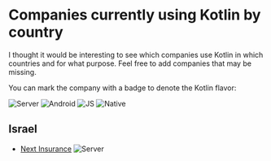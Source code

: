 # Companies currently using Kotlin by country

I thought it would be interesting to see which companies use Kotlin in which countries and for what purpose. Feel free to add companies that may be missing.

You can mark the company with a badge to denote the Kotlin flavor:

![Server] ![Android] ![JS] ![Native]

## Israel

- [Next Insurance](http://next-insurance.com) ![Server]

[Server]: https://dummyimage.com/60x20/00aedb/ffffff.png&text=Server
[Android]: https://dummyimage.com/60x20/00b159/eeeeee.png&text=Android
[JS]: https://dummyimage.com/60x20/f37735/eeeeee.png&text=JS
[Native]: https://dummyimage.com/60x20/d11141/eeeeee.png&text=Native
